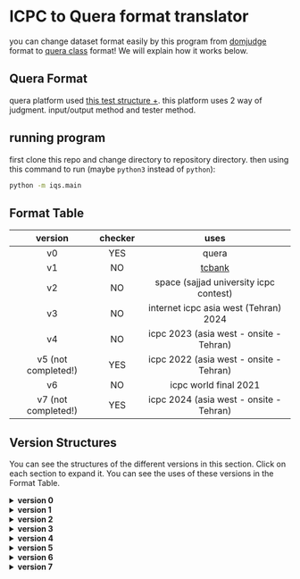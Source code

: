 # ICPC to Quera format translator

you can change dataset format easily by this program from [domjudge](https://www.domjudge.org/) format to [quera class](https://quera.org/) format! We will explain how it works below.

## Quera Format
quera platform used [this test structure +](https://github.com/mjnaderi/Sharif-Judge/blob/docs/v1.4/tests_structure.md#tester-method). this platform uses 2 way of judgment. input/output method and tester method.

## running program
first clone this repo and change directory to repository directory. then using this command to run (maybe `python3` instead of `python`):
```bash
python -m iqs.main
```

## Format Table
| version | checker | uses |
|:---:|:---:|:---:|
| v0 | YES | quera |
| v1 | NO | [tcbank](https://github.com/EnAnsari/cph) |
| v2 | NO | space (sajjad university icpc contest) |
| v3 | NO | internet icpc asia west (Tehran) 2024 |
| v4 | NO | icpc 2023 (asia west - onsite - Tehran) |
| v5 (not completed!) | YES | icpc 2022 (asia west - onsite - Tehran) |
| v6 | NO | icpc world final 2021 |
| v7 (not completed!) | YES | icpc 2024 (asia west - onsite - Tehran) |

## Version Structures
You can see the structures of the different versions in this section. Click on each section to expand it. You can see the uses of these versions in the Format Table.



<details><summary><strong>version 0</strong></summary>

```bash
./contest_name
    ./[problem_letter]
        problem.zip
            ./in
                input[test_case_number].txt
            ./out
                output[test_case_number].txt
            tester.cpp # tester file
```

<details><summary>test case example</summary>

```cpp
/*
 * tester.cpp
 */
 
#include <iostream>
#include <fstream>
#include <string>
using namespace std;
int main(int argc, char const *argv[])
{
 
	ifstream test_in(argv[1]);    /* This stream reads from test's input file   */
	ifstream test_out(argv[2]);   /* This stream reads from test's output file  */
	ifstream user_out(argv[3]);   /* This stream reads from user's output file  */
 
	/* Your code here */
	/* If user's output is correct, return 0, otherwise return 1       */
 
	...
 
}
```
</details>
</details>

<details><summary><strong>version 1</strong></summary>

```bash
./contest_name
    ./[problem_letter]
        [test_case_number].in
        [test_case_number].ans
        tester.cpp # tester file
```
</details>

<details><summary><strong>version 2</strong></summary>

```bash
contest.zip
    [problem_letter].zip
        ./data
            ./secret
                [test_case_number].in
                [test_case_number].ans
```
hint: If the number of test cases is 2 digits, the first test case starts at `01`.
</details>

<details><summary><strong>version 3</strong></summary>

```bash
[contest_name].zip
    ./tests-[problem_letter]
        [test_case_number].in
        [test_case_number].ans
```
There is a bit of instability in this version. It can be either completely normal or in the form `x-y.in` or `.ans`. Where `x` is `0` or `1` (zero means the test case is `public` and other means `private`) and y starts at `01`.
</details>

<details><summary><strong>version 4</strong></summary>

```bash
[contest_name].zip
    ./testdata
        ./[problem_letter]-[problem_name]
            ./data
                ./samble
                    [test_case_number].in
                    [test_case_number].ans
                ./secret
                    [test_case_number].in
                    [test_case_number].ans
```
hint: files format `x-y.in` or `.ans`. Where `x` is `0` or `1` (zero means the test case is `public` and other means `private`) and y starts at `01`.
</details>

<details><summary><strong>version 5</strong></summary>

```bash
[contest_name].zip
    ./testdata
        ./[problem_letter]
            [test_case_number].in
            [test_case_number].ans
            ./checker
                checker.cpp # + Makefile and testlib.h
```
hint: files format `x-y.in` or `.ans`. Where `x` is `0` or `1` (zero means the test case is `public` and other means `private`) and y starts at `01`.
</details>

<details><summary><strong>version 6</strong></summary>

```bash
[contest_name].zip
    ./[contest_name]
        ./[problem_letter]-[problem_name]
            [test_case_number].in
            [test_case_number].ans
```
</details>

<details><summary><strong>version 7</strong></summary>

```bash
[contest_name].zip
    ./[problem_letter] # except __MAXOSX
        [test_case_number].in
        [test_case_number].ans
        ./checker
            checker.cpp # + Makefile and testlib.h
```
hint: files format `x-y.in` or `.ans`. Where `x` is `0` or `1` (zero means the test case is `public` and other means `private`) and y starts at `01`.
</details>